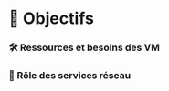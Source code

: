 # **🎯 Objectifs**



### **🛠️ Ressources et besoins des VM**



### **🧩 Rôle des services réseau**


